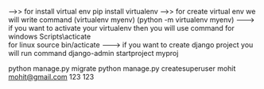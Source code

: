 -->> for install virtual env 
            pip install virtualenv 
-->> for create virtual env we will write command 
            (virtualenv myenv) 
            (python -m virtualenv myenv)
---> if you want to activate your virtualenv then you will use command 
            for windows Scripts\acticate  
            for linux source bin/acticate
---> if you want to create django project you will run command 
            django-admin startproject myproj 


python manage.py migrate 
python manage.py createsuperuser 
mohit
mohit@gmail.com
123
123